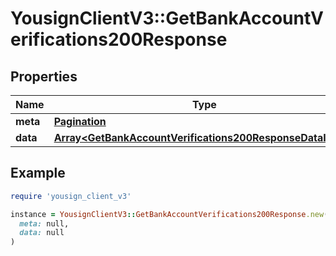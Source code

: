 # YousignClientV3::GetBankAccountVerifications200Response

## Properties

| Name | Type | Description | Notes |
| ---- | ---- | ----------- | ----- |
| **meta** | [**Pagination**](Pagination.md) |  | [optional] |
| **data** | [**Array&lt;GetBankAccountVerifications200ResponseDataInner&gt;**](GetBankAccountVerifications200ResponseDataInner.md) |  | [optional] |

## Example

```ruby
require 'yousign_client_v3'

instance = YousignClientV3::GetBankAccountVerifications200Response.new(
  meta: null,
  data: null
)
```

